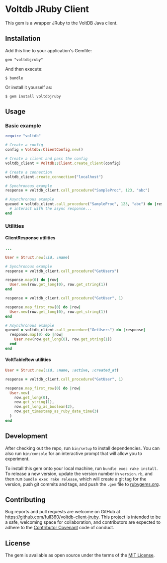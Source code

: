 # Voltdb JRuby Client

This gem is a wrapper JRuby to the VoltDB Java client.

## Installation

Add this line to your application's Gemfile:

    gem "voltdbjruby"

And then execute:

    $ bundle

Or install it yourself as:

    $ gem install voltdbjruby

## Usage

### Basic example

```ruby
require "voltdb"

# Create a config
config = Voltdb::ClientConfig.new()

# Create a client and pass the config
voltdb_client = Voltdb::Client.create_client(config)

# Create a connection
voltdb_client.create_connection("localhost")

# Synchronous example
response = voltdb_client.call_procedure("SampleProc", 123, "abc")

# Asynchronous example
queued = voltdb_client.call_procedure("SampleProc", 123, "abc") do |response|
  # interact with the async response...
end
```

### Utilities

#### ClientResponse utilities

```ruby
...

User = Struct.new(:id, :name)

# Synchronous example
response = voltdb_client.call_procedure("GetUsers")

response.map(0) do |row|
  User.new(row.get_long(0), row.get_string(1))
end

response = voltdb_client.call_procedure("GetUser", 1)

response.map_first_row(0) do |row|
  User.new(row.get_long(0), row.get_string(1))
end

# Asynchronous example
queued = voltdb_client.call_procedure("GetUsers") do |response|
  response.map(0) do |row|
    User.new(row.get_long(0), row.get_string(1))
  end
end
```

#### VoltTableRow utilities

```ruby
User = Struct.new(:id, :name, :active, :created_at)

response = voltdb_client.call_procedure("GetUser", 1)

response.map_first_row(0) do |row|
  User.new(
    row.get_long(0),
    row.get_string(1),
    row.get_long_as_boolean(2),
    row.get_timestamp_as_ruby_date_time(3)
  )
end
```

## Development

After checking out the repo, run `bin/setup` to install dependencies. You can
also run `bin/console` for an interactive prompt that will allow you to
experiment.

To install this gem onto your local machine, run `bundle exec rake install`. To
release a new version, update the version number in `version.rb`, and then run
`bundle exec rake release`, which will create a git tag for the version, push
git commits and tags, and push the `.gem` file to
[rubygems.org](https://rubygems.org).

## Contributing

Bug reports and pull requests are welcome on GitHub at
https://github.com/full360/voltdb-client-jruby. This project is intended to be a
safe, welcoming space for collaboration, and contributors are expected to adhere
to the [Contributor Covenant](http://contributor-covenant.org) code of conduct.

## License

The gem is available as open source under the terms of the [MIT
License](http://opensource.org/licenses/MIT).
